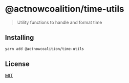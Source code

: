 # @actnowcoalition/time-utils

> Utility functions to handle and format time

## Installing

```sh
yarn add @actnowcoalition/time-utils
```

## License

[MIT](./LICENSE)
